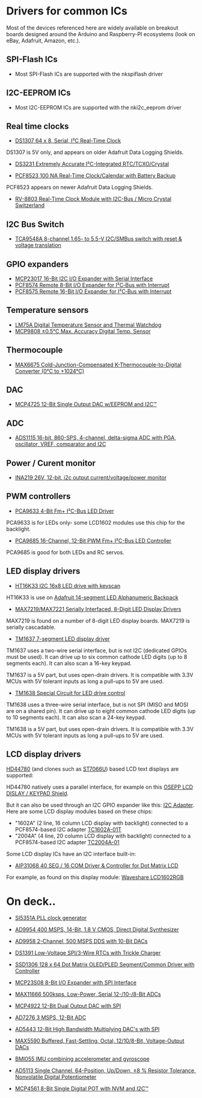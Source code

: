 # Drivers for common ICs

Most of the devices referenced here are widely available on breakout boards
designed around the Arduino and Raspberry-PI ecosystems (look on eBay,
Adafruit, Amazon, etc.).

## SPI-Flash ICs

* Most SPI-Flash ICs are supported with the nkspiflash driver

## I2C-EEPROM ICs

* Most I2C-EEPROM ICs are supported with the nki2c_eeprom driver

## Real time clocks

* [DS1307 64 x 8, Serial, I²C Real-Time Clock](https://www.maximintegrated.com/en/products/analog/real-time-clocks/DS1307.html)

DS1307 is 5V only, and appears on older Adafruit Data Logging Shields.

* [DS3231 Extremely Accurate I²C-Integrated RTC/TCXO/Crystal](https://www.maximintegrated.com/en/products/analog/real-time-clocks/DS3231.html)

* [PCF8523 100 NA Real-Time Clock/Calendar with Battery Backup](https://www.nxp.com/products/peripherals-and-logic/signal-chain/real-time-clocks/rtcs-with-ic-bus/100-na-real-time-clock-calendar-with-battery-backup:PCF8523)

PCF8523 appears on newer Adafruit Data Logging Shields.

* [RV-8803 Real-Time Clock Module with I2C-Bus / Micro Crystal Switzerland](https://www.microcrystal.com/fileadmin/Media/Products/RTC/App.Manual/RV-8803-C7_App-Manual.pdf)

## I2C Bus Switch

* [TCA9548A 8-channel 1.65- to 5.5-V I2C/SMBus switch with reset & voltage translation](https://www.ti.com/product/TCA9548A)

## GPIO expanders

* [MCP23017 16-Bit I2C I/O Expander with Serial Interface](https://www.microchip.com/en-us/product/mcp23017)
* [PCF8574 Remote 8-Bit I/O Expander for I²C‑Bus with Interrupt](https://www.nxp.com/products/interfaces/ic-spi-serial-interface-devices/ic-general-purpose-i-o/remote-8-bit-i-o-expander-for-icbus-with-interrupt:PCF8574_74A)
* [PCF8575 Remote 16-Bit I/O Expander for I²C‑Bus with Interrupt](https://www.nxp.com/products/interfaces/ic-spi-serial-interface-devices/ic-general-purpose-i-o/remote-16-bit-i-o-expander-for-i178c-bus:PCF8575)

## Temperature sensors

* [LM75A Digital Temperature Sensor and Thermal Watchdog](https://www.nxp.com/products/sensors/ic-digital-temperature-sensors/digital-temperature-sensor-and-thermal-watchdog:LM75A)
* [MCP9808 ±0.5°C Max. Accuracy Digital Temp. Sensor](https://www.microchip.com/en-us/product/MCP9808)

## Thermocouple

* [MAX6675 Cold-Junction-Compensated K-Thermocouple-to-Digital Converter (0°C to +1024°C)](https://www.maximintegrated.com/en/products/interface/signal-integrity/MAX6675.html)

## DAC

* [MCP4725 12-Bit Single Output DAC w/EEPROM and I2C™](https://www.microchip.com/en-us/product/MCP4725)

## ADC

* [ADS1115 16-bit, 860-SPS, 4-channel, delta-sigma ADC with PGA, oscillator, VREF, comparator and I2C](https://www.ti.com/product/ADS1115)

## Power / Curent monitor

* [INA219 26V, 12-bit, i2c output current/voltage/power monitor](https://www.ti.com/product/INA219)

## PWM controllers

* [PCA9633 4-Bit Fm+ I²C-Bus LED Driver](https://www.nxp.com/products/power-management/lighting-driver-and-controller-ics/ic-led-controllers/4-bit-fm-plus-ic-bus-led-driver:PCA9633)

PCA9633 is for LEDs only- some LCD1602 modules use this chip for the backlight.

* [PCA9685 16-Channel, 12-Bit PWM Fm+ I²C-Bus LED Controller](https://www.nxp.com/products/power-management/lighting-driver-and-controller-ics/ic-led-controllers/16-channel-12-bit-pwm-fm-plus-ic-bus-led-controller:PCA9685)

PCA9685 is good for both LEDs and RC servos.

## LED display drivers

* [HT16K33 I2C 16x8 LED drive with keyscan](https://cdn-shop.adafruit.com/datasheets/ht16K33v110.pdf)

HT16K33 is use on [Adafruit 14-segment LED Alphanumeric Backpack](https://www.adafruit.com/product/1910)

* [MAX7219/MAX7221 Serially Interfaced, 8-Digit LED Display Drivers](https://datasheets.maximintegrated.com/en/ds/MAX7219-MAX7221.pdf)

MAX7219 is found on a number of 8-digit LED display boards.  MAX7219 is
serially cascadable.

* [TM1637 7-segment LED display driver](https://www.mcielectronics.cl/website_MCI/static/documents/Datasheet_TM1637.pdf)

TM1637 uses a two-wire serial interface, but is not I2C (dedicated GPIOs
must be used).  It can drive up to six common cathode LED digits (up to 8
segments each).  It can also scan a 16-key keypad.

TM1637 is a 5V part, but uses open-drain drivers.  It is compatible with
3.3V MCUs with 5V tolerant inputs as long a pull-ups to 5V are used.

* [TM1638 Special Circuit for LED drive control](https://www.futurashop.it/image/catalog/data/Download/TM1638_V1.3_EN.pdf)

TM1638 uses a three-wire serial interface, but is not SPI (MISO and MOSI are
on a shared pin).  It can drive up to eight common cathode LED digits (up to
10 segments each).  It can also scan a 24-key keypad.

TM1638 is a 5V part, but uses open-drain drivers.  It is compatible with
3.3V MCUs with 5V tolerant inputs as long a pull-ups to 5V are used.

## LCD display drivers

[HD44780](https://www.sparkfun.com/datasheets/LCD/HD44780.pdf) (and clones such as [ST7066U](https://www.newhavendisplay.com/app_notes/ST7066U.pdf)) based LCD text displays are supported:

HD44780 natively uses a parallel interface, for example on this [OSEPP LCD DISLAY / KEYPAD Shield](https://www.osepp.com/electronic-modules/shields/45-16-2-lcd-display-keypad-shield).

But it can also be used through an I2C GPIO expander like this: [I2C Adapter](http://www.handsontec.com/dataspecs/module/I2C_1602_LCD.pdf). 
Here are some LCD display modules based on these chips:

* "1602A" (2 line, 16 column LCD display with backlight) connected to a PCF8574-based I2C adapter [TC1602A-01T](https://cdn-shop.adafruit.com/datasheets/TC1602A-01T.pdf)
* "2004A" (4 line, 20 column LCD display with backlight) connected to a PCF8574-based I2C adapter [TC2004A-01](https://cdn-shop.adafruit.com/datasheets/TC2004A-01.pdf)

Some LCD display ICs have an I2C interface built-in:

* [AIP31068 40 SEG / 16 COM Driver & Controller for Dot Matrix LCD](https://www.newhavendisplay.com/resources_dataFiles/datasheets/LCDs/AiP31068.pdf)

For example, as found on this display module: [Waveshare LCD1602RGB](https://www.waveshare.com/lcd1602-rgb-module.htm)

# On deck..

* [SI5351A PLL clock generator](https://cdn-shop.adafruit.com/datasheets/Si5351.pdf)

* [AD9954 400 MSPS, 14-Bit, 1.8 V CMOS, Direct Digital Synthesizer](https://www.analog.com/en/products/ad9954.html)
* [AD9958 2-Channel, 500 MSPS DDS with 10-Bit DACs](https://www.analog.com/en/products/ad9958.html)

* [DS1391 Low-Voltage SPI/3-Wire RTCs with Trickle Charger](https://www.maximintegrated.com/en/products/analog/real-time-clocks/DS1391.html)

* [SSD1306 128 x 64 Dot Matrix OLED/PLED Segment/Common Driver with Controller](https://cdn-shop.adafruit.com/datasheets/SSD1306.pdf)

* [MCP23S08 8-Bit I/O Expander with SPI Interface](https://ww1.microchip.com/downloads/en/DeviceDoc/MCP23008-MCP23S08-Data-Sheet-20001919F.pdf)

* [MAX11666 500ksps, Low-Power, Serial 12-/10-/8-Bit ADCs](https://www.maximintegrated.com/en/products/analog/data-converters/analog-to-digital-converters/MAX11666.html)
* [MCP4922 12-Bit Dual Output DAC with SPI](https://www.microchip.com/en-us/product/MCP4922)
* [AD7276 3 MSPS, 12-Bit ADC](https://www.analog.com/en/products/ad7276.html)
* [AD5443 12-Bit High Bandwidth Multiplying DAC's with SPI](https://www.analog.com/en/products/ad5443.html)
* [MAX5590 Buffered, Fast-Settling, Octal, 12/10/8-Bit, Voltage-Output DACs](https://www.maximintegrated.com/en/products/analog/data-converters/digital-to-analog-converters/MAX5590.html)

* [BMI055 IMU combining accelerometer and gyroscope](https://www.bosch-sensortec.com/products/motion-sensors/imus/bmi055/)

* [AD5113 Single Channel, 64-Position, Up/Down, ±8 % Resistor Tolerance, Nonvolatile Digital Potentiometer](https://www.analog.com/en/products/ad5113.html)
* [MCP4561 8-Bit Single Digital POT with NVM and I2C™](https://www.microchip.com/en-us/product/MCP4561)
